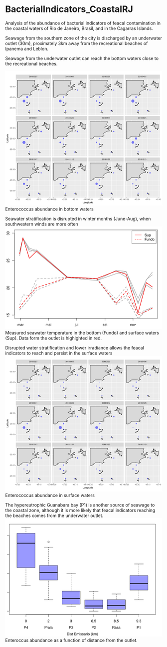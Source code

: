 # BacterialIndicators_CoastalRJ

Analysis of the abundance of bacterial indicators of feacal contamination in the coastal waters of Rio de Janeiro, Brasil, and in the Cagarras Islands.

Seawage from the southern zone of the city is discharged by an underwater outlet (30m), proximately 3km away from the recreational beaches of Ipanema and Leblon.

Seawage from the underwater outlet can reach the bottom waters close to the recreational beaches. 

<img src="Entero_Fundo_sqrt_github.png" alt="hi" class="inline"/>
Enterococcus abundance in bottom waters

Seawater stratification is disrupted in winter months (June-Aug), when southwestern winds are more often
<img src="TempIlhas_PontosSep_Exc1_3.png" alt="hi" class="inline"/>
Measured seawater temperature in the bottom (Fundo) and surface waters (Sup). Data form the outlet is highlghted in red.

Disrupted water stratification and lower irradiance allows the feacal indicators to reach and persist in the surface waters
<img src="Entero_Sup_sqrt_github.png" alt="hi" class="inline"/>
Enterococcus abundance in surface waters

The hypereutrophic Guanabara bay (P1) is another source of seawage to the coastal zone, although it is more likely that feacal indicators reaching the beaches comes from the underwater outlet.
<img src="Enterococcus_F_DistP4.png" alt="hi" class="inline"/>
Enteroccus abundance as a function of distance from the outlet.
